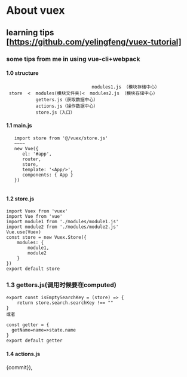 # About vuex

## learning tips [https://github.com/yelingfeng/vuex-tutorial]

### some tips from me in using vue-cli+webpack

#### 1.0 structure
```
                                modules1.js （模块存储中心）
 store  <  modules(模块文件夹)<  modules2.js （模块存储中心）
           getters.js（获取数据中心）
           actions.js（操作数据中心）
           store.js（入口）
```

#### 1.1 main.js
```
   import store from '@/vuex/store.js'
   ~~~~
   new Vue({
      el: '#app',
      router,
      store,
      template: '<App/>',
      components: { App }
   })
   
```

#### 1.2 store.js
```
import Vuex from 'vuex'
import Vue from 'vue'
import module1 from './modules/module1.js'
import module2 from './modules/module2.js'
Vue.use(Vuex)
const store = new Vuex.Store({
	modules: {
		module1,
		module2
	}
})
export default store

```

### 1.3 getters.js(调用时候要在computed)

```
export const isEmptySearchKey = (store) => {
    return store.search.searchKey !== ""
}
或者

const getter = {
  getName=name=>state.name
}
export default getter
```

#### 1.4 actions.js

{commit}),
